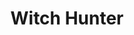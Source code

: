 --- 
title: "Witch Hunter"
publishdate: "2019-5-4T16:48:46+02:00"
src: "https://365manga.net/manga/witch-hunter"
image: "https://data.365manga.net/images/thumbnails/19484-witch-hunter.jpg"
description: "Witches suddenly declare war against humans, causing two-thirds of the world to fall apart. They summon monsters called 'Supporters' and devastate human residences... but why? Survivors gather people with the power to combat the witches and called them Witch Hunters! Tasha Godspell is one of the strongest nicknamed 'Magic Marksman' along with his 'Jack-O-Lantern' looking Supporter. He fights the witches but cannot really bring himself to hate them... From Baka-Updates…"
---